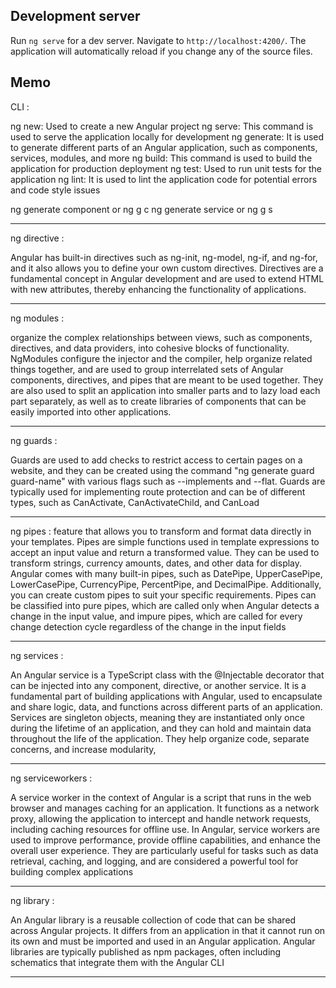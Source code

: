 ## Development server

Run `ng serve` for a dev server. Navigate to `http://localhost:4200/`. The application will automatically reload if you change any of the source files.

## Memo

CLI :

ng new: Used to create a new Angular project
ng serve: This command is used to serve the application locally for development
ng generate: It is used to generate different parts of an Angular application, such as components, services, modules, and more
ng build: This command is used to build the application for production deployment
ng test: Used to run unit tests for the application
ng lint: It is used to lint the application code for potential errors and code style issues

ng generate component <component-name> or ng g c <component-name>
ng generate service <service-name> or ng g s <service-name>

---

ng directive :

Angular has built-in directives such as ng-init, ng-model, ng-if, and ng-for, and it also allows you to define your own custom directives. Directives are a fundamental concept in Angular development and are used to extend HTML with new attributes, thereby enhancing the functionality of applications.

---

ng modules :

organize the complex relationships between views, such as components, directives, and data providers, into cohesive blocks of functionality. NgModules configure the injector and the compiler, help organize related things together, and are used to group interrelated sets of Angular components, directives, and pipes that are meant to be used together. They are also used to split an application into smaller parts and to lazy load each part separately, as well as to create libraries of components that can be easily imported into other applications.

---

ng guards :

Guards are used to add checks to restrict access to certain pages on a website, and they can be created using the command "ng generate guard guard-name" with various flags such as --implements and --flat. Guards are typically used for implementing route protection and can be of different types, such as CanActivate, CanActivateChild, and CanLoad

---

ng pipes :
feature that allows you to transform and format data directly in your templates. Pipes are simple functions used in template expressions to accept an input value and return a transformed value. They can be used to transform strings, currency amounts, dates, and other data for display. Angular comes with many built-in pipes, such as DatePipe, UpperCasePipe, LowerCasePipe, CurrencyPipe, PercentPipe, and DecimalPipe. Additionally, you can create custom pipes to suit your specific requirements. Pipes can be classified into pure pipes, which are called only when Angular detects a change in the input value, and impure pipes, which are called for every change detection cycle regardless of the change in the input fields

---

ng services :

An Angular service is a TypeScript class with the @Injectable decorator that can be injected into any component, directive, or another service. It is a fundamental part of building applications with Angular, used to encapsulate and share logic, data, and functions across different parts of an application. Services are singleton objects, meaning they are instantiated only once during the lifetime of an application, and they can hold and maintain data throughout the life of the application. They help organize code, separate concerns, and increase modularity,

---

ng serviceworkers :

A service worker in the context of Angular is a script that runs in the web browser and manages caching for an application. It functions as a network proxy, allowing the application to intercept and handle network requests, including caching resources for offline use. In Angular, service workers are used to improve performance, provide offline capabilities, and enhance the overall user experience. They are particularly useful for tasks such as data retrieval, caching, and logging, and are considered a powerful tool for building complex applications

---

ng library :

An Angular library is a reusable collection of code that can be shared across Angular projects. It differs from an application in that it cannot run on its own and must be imported and used in an Angular application. Angular libraries are typically published as npm packages, often including schematics that integrate them with the Angular CLI

---
